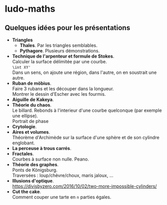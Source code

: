 # ludo-maths
## Quelques idées pour les présentations

* __Triangles__
  * __Thales__. Par les triangles semblables.
  * __Pythagore__. Plusieurs démonstrations.
* __Technique de l'arpenteur et formule de Stokes__.  
  Calculer la surface délimitée par une courbe.  
  `\int XY'`  
  Dans un sens, on ajoute une région, dans l'autre, on en soustrait une autre.
* __Ruban de möbius__.  
  Faire 3 rubans et les découper dans la longueur.  
  Montrer le dessin d'Escher avec les fourmis.
* __Aiguille de Kakeya__.
* __Théorie du chaos__.  
  Le billard. Rebonds à l'interieur d'une courbe quelconque (par exemple une ellipse).  
  Portrait de phase
* __Crytologie__.
* __Aires et volumes__.  
  Théorème d'Archimède sur la surface d'une sphère et de son cylindre englobant.
* __La perceuse à trous carrés__.
* __Fractales__.  
  Courbes à surface non nulle. Peano.
* __Théorie des graphes__.  
  Ponts de Königsburg.  
  Traversées : loup/chèvre/choux, maris jaloux, ...
* __Illusions d'optique__.  
  https://divisbyzero.com/2016/10/02/two-more-impossible-cylinders/
* __Cut the cake__.  
  Comment couper une tarte en `n` parties égales.
  
  



